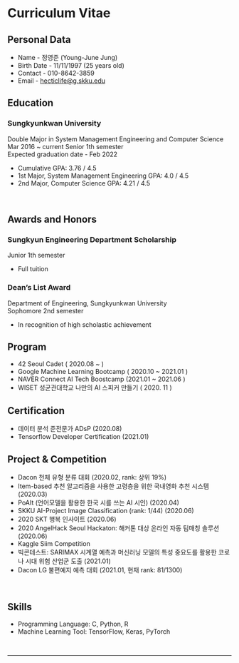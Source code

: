 # Curriculum Vitae

## Personal Data
- Name - 정영준 (Young-June Jung)
- Birth Date - 11/11/1997 (25 years old)
- Contact - 010-8642-3859
- Email - hecticlife@g.skku.edu

## Education

### Sungkyunkwan University

Double Major in System Management Engineering and Computer Science<br>
Mar 2016 ~ current Senior 1th semester<br>
Expected graduation date - Feb 2022<br>

- Cumulative GPA: 3.76 / 4.5
- 1st Major, System Management Engineering GPA: 4.0 / 4.5
- 2nd Major, Computer Science GPA: 4.21 / 4.5

<br>

## Awards and Honors

### Sungkyun Engineering Department Scholarship
  
Junior 1th semester  

- Full tuition

### Dean’s List Award

Department of Engineering, Sungkyunkwan University   
Sophomore 2nd semester
- In recognition of high scholastic achievement

## Program

- 42 Seoul Cadet ( 2020.08 ~ )
- Google Machine Learning Bootcamp ( 2020.10 ~ 2021.01 )
- NAVER Connect AI Tech Boostcamp (2021.01 ~ 2021.06 )
- WISET 성균관대학교 나만의 AI 스피커 만들기 ( 2020. 11 )

## Certification

- 데이터 분석 준전문가 ADsP (2020.08)
- Tensorflow Developer Certification (2021.01)

## Project & Competition

- Dacon 천체 유형 분류 대회 (2020.02, rank: 상위 19%)
- Item-based 추천 알고리즘을 사용한 고령층을 위한 국내영화 추천 시스템 (2020.03)
- PoAIt (언어모델을 활용한 한국 시를 쓰는 AI 시인) (2020.04)
- SKKU AI-Project Image Classification (rank: 1/44) (2020.06) 
- 2020 SKT 행복 인사이트 (2020.06)
- 2020 AngelHack Seoul Hackaton: 해커톤 대상 온라인 자동 팀매칭 솔루션 (2020.06)
- Kaggle Siim Competition
- 빅콘테스트: SARIMAX 시계열 예측과 머신러닝 모델의 특성 중요도를 활용한 코로나 시대 위험 산업군 도출 (2021.01)
- Dacon LG 불편예지 예측 대회 (2021.01, 현재 rank: 81/1300)

<br>

## Skills

- Programming Language: C, Python, R
- Machine Learning Tool: TensorFlow, Keras, PyTorch

<br>

----

